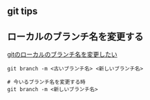 git tips
---

## ローカルのブランチ名を変更する

[gitのローカルのブランチ名を変更したい](https://qiita.com/suin/items/96c110b218d919168d64)

```
git branch -m <古いブランチ名> <新しいブランチ名>

# 今いるブランチ名を変更する時
git branch -m <新しいブランチ名>
```
